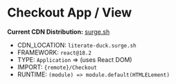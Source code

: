 # Checkout App / View

**Current CDN Distribution:** [surge.sh](https://literate-duck.surge.sh)

- CDN_LOCATION: `literate-duck.surge.sh`
- FRAMEWORK: `react@18.2`
- TYPE: `Application` => (uses React DOM)
- IMPORT: `{remote}/Checkout`
- RUNTIME: `(module) => module.default(HTMLELement)`
